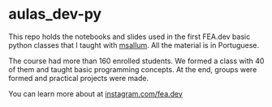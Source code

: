 # aulas_dev-py
This repo holds the notebooks and slides used in the first FEA.dev basic python classes that I taught with [msallum](https://github.com/msallum). All the material is in Portuguese.

The course had more than 160 enrolled students. We formed a class with 40 of them and taught basic programming concepts. At the end, groups were formed and practical projects were made.

You can learn more about at [instagram.com/fea.dev](https://www.instagram.com/fea.dev/)
